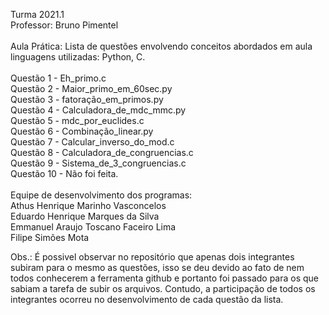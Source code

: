 Turma 2021.1\
Professor: Bruno Pimentel\
\
Aula Prática:
Lista de questões envolvendo conceitos abordados em aula\
linguagens utilizadas: Python, C.\
\
Questão 1 - Eh_primo.c\
Questão 2 - Maior_primo_em_60sec.py\
Questão 3 - fatoração_em_primos.py\
Questão 4 - Calculadora_de_mdc_mmc.py\
Questão 5 - mdc_por_euclides.c\
Questão 6 - Combinação_linear.py\
Questão 7 - Calcular_inverso_do_mod.c\
Questão 8 - Calculadora_de_congruencias.c\
Questão 9 - Sistema_de_3_congruencias.c\
Questão 10 - Não foi feita.\
\
Equipe de desenvolvimento dos programas:\
    Athus Henrique Marinho Vasconcelos\
    Eduardo Henrique Marques da Silva\
    Emmanuel Araujo Toscano Faceiro Lima\
    Filipe Simões Mota

Obs.: É possivel observar no repositório que apenas dois integrantes subiram para o mesmo as questões, isso se deu devido ao fato de nem todos conhecerem a ferramenta github e portanto foi passado para os que sabiam a tarefa de subir os arquivos. Contudo, a participação de todos os integrantes ocorreu no desenvolvimento de cada questão da lista.
